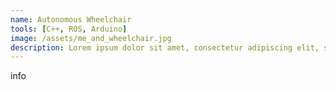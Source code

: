 ```yaml
---
name: Autonomous Wheelchair
tools: [C++, ROS, Arduino]
image: /assets/me_and_wheelchair.jpg    
description: Lorem ipsum dolor sit amet, consectetur adipiscing elit, sed do eiusmod tempor incididunt ut labore et dolore magna aliqua.
---
```


info

